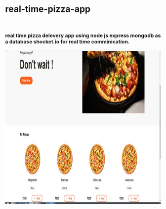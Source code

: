 # real-time-pizza-app

<br/>

### real time pizza delevery app using node js express mongodb as a database shocket.io for real time comminication.


<p align="center">

  <img src="https://github.com/aliashfak178/PICS/blob/main/PICS/pizza%20app.JPG" alt="Coder JPG" width="900" height="500">
  
</p>


